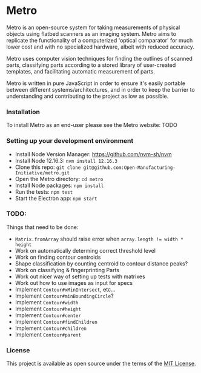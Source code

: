 # Metro

Metro is an open-source system for taking measurements of physical objects using flatbed scanners as an imaging system. Metro aims to replicate the functionality of a computerized 'optical comparator' for much lower cost and with no specialized hardware, albeit with reduced accuracy.

Metro uses computer vision techniques for finding the outlines of scanned parts, classifying parts according to a stored library of user-created templates, and facilitating automatic measurement of parts.

Metro is written in pure JavaScript in order to ensure it's easily portable between different systems/architectures, and in order to keep the barrier to understanding and contributing to the project as low as possible.

### Installation

To install Metro as an end-user please see the Metro website: TODO

### Setting up your development environment

- Install Node Version Manager: https://github.com/nvm-sh/nvm
- Install Node 12.16.3: `nvm install 12.16.3`
- Clone this repo: `git clone git@github.com:Open-Manufacturing-Initiative/metro.git`
- Open the Metro directory: `cd metro`
- Install Node packages: `npm install`
- Run the tests: `npm test`
- Start the Electron app: `npm start`

### TODO:

Things that need to be done:
- `Matrix.fromArray` should raise error when `array.length != width * height`
- Work on automatically determing correct threshold level
- Work on finding contour centroids
- Shape classification by counting centroid to contour distance peaks?
- Work on classifying & fingerprinting Parts
- Work out nicer way of setting up tests with matrixes
- Work out how to use images as input for specs
- Implement `Contour#xMinIntersect`, etc...
- Implement `Contour#minBoundingCircle`?
- Implement `Contour#width`
- Implement `Contour#height`
- Implement `Contour#center`
- Implement `Contour#findChildren`
- Implement `Contour#children`
- Implement `Contour#parent`


### License

This project is available as open source under the terms of the [MIT License](http://opensource.org/licenses/MIT).